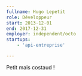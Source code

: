 ```yaml
---
fullname: Hugo Lepetit
role: Développeur
start: 2013-12-01
end: 2017-12-31
employer: independent/octo
startups:
    - 'api-entreprise'

---
```


Petit mais costaud !
